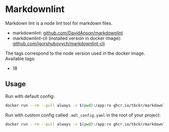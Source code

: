# Markdownlint

Markdown lint is a node lint tool for markdown files.

- markdownlint: [github.com/DavidAnson/markdownlint](https://github.com/DavidAnson/markdownlint)
- markdownlint-cli (installed version in docker
  image): [github.com/igorshubovych/markdownlint-cli](https://github.com/igorshubovych/markdownlint-cli)

The tags correspond to the node version used in the docker image. Available tags:

- 18

## Usage

Run with default config:

```bash
docker run --rm --pull always -v $(pwd):/app:ro ghcr.io/tbckr/markdownlint:18
```

Run with custom config called `.mdl_config.yaml` in the root of your project:

```bash
docker run --rm --pull always -v $(pwd):/app:ro ghcr.io/tbckr/markdownlint:18 . --config=.mdl_config.yaml
```
